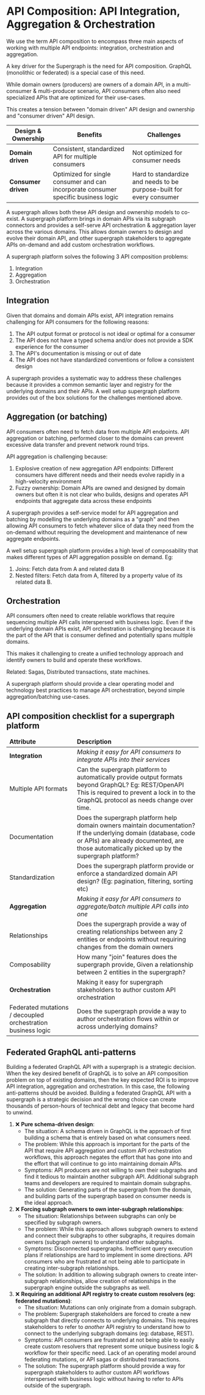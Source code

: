 # API Composition: API Integration, Aggregation & Orchestration

We use the term API composition to encompass three main aspects of working with multiple API endpoints:
integration, orchestration and aggregation.

A key driver for the Supergraph is the need for API composition. GraphQL (monolithic or federated) is a special case of this need.

While domain owners (producers) are owners of a domain API, in a multi-consumer & multi-producer scenario, API consumers often also need specialized APIs that are optimized for their use-cases.

This creates a tension between "domain driven" API design and ownership and "consumer driven" API design.

| Design & Ownership | Benefits | Challenges |
| ------------- | ------------- | ----- |
| **Domain driven** | Consistent, standardized API for multiple consumers | Not optimized for consumer needs |
| **Consumer driven** | Optimized for single consumer and can incorporate consumer specific business logic | Hard to standardize and needs to be purpose-built for every consumer |
 

A supergraph allows both these API design and ownership models to co-exist. 
A supergraph platform brings in domain APIs via its subgraph connectors and provides a self-serve API orchestration & aggregation layer across the various domains. This allows domain owners to design and evolve their domain API, and other supergraph stakeholders to aggregate APIs on-demand and add custom orchestration workflows.

A supergraph platform solves the following 3 API composition problems:
1. Integration
2. Aggregation
3. Orchestration

## Integration

Given that domains and domain APIs exist, API integration remains challenging for API consumers for the following reasons:
1. The API output format or protocol is not ideal or optimal for a consumer
2. The API does not have a typed schema and/or does not provide a SDK experience for the consumer
3. The API's documentation is missing or out of date
4. The API does not have standardized conventions or follow a consistent design

A supergraph provides a systematic way to address these challenges because it provides a common semantic layer and registry for the underlying domains and their APIs.
A well setup supergraph platform provides out of the box solutions for the challenges mentioned above.

## Aggregation (or batching)

API consumers often need to fetch data from multiple API endpoints.
API aggregation or batching, performed closer to the domains can prevent excessive data transfer and prevent network round trips.

API aggregation is challenging because:
1. Explosive creation of new aggregation API endpoints: Different consumers have different needs and their needs evolve rapidly in a high-velocity environment
2. Fuzzy ownership: Domain APIs are owned and designed by domain owners but often it is not clear who builds, designs and operates API endpoints that aggregate data across these endpoints

A supergraph provides a self-service model for API aggregation and batching by modelling the underlying domains as a "graph" and then allowing API consumers to fetch whatever
slice of data they need from the on-demand without requiring the development and maintenance of new aggregate endpoints.

A well setup supergraph platform provides a high level of composability that makes different types of API aggregation possible on demand.
Eg:
1. Joins: Fetch data from A and related data B
2. Nested filters: Fetch data from A, filtered by a property value of its related data B.

## Orchestration

API consumers often need to create reliable workflows that require sequencing multiple API calls interspersed with business logic.
Even if the underlying domain APIs exist, API orchestration is challenging because it is the part of the API that is consumer defined
and potentially spans multiple domains. 

This makes it challenging to create a unified technology approach and identify owners to build and operate these workflows.

Related: Sagas, Distributed transactions, state machines.

A supergraph platform should provide a clear operating model and technology best practices to manage API orchestration, beyond 
simple aggregation/batching use-cases.


## API composition checklist for a supergraph platform


<table>
  <thead>
    <tr>
      <td class="fixed-col-width-1"><b>Attribute</b></td>
      <td><b>Description</b></td>
    </tr>
  </thead>
    <tbody>
    <tr>
        <td><b>Integration</b></td>
        <td><i>Making it easy for API consumers to integrate APIs into their services</i></td>
    </tr>
    <tr>
        <td>Multiple API formats</td>
        <td>Can the supergraph platform to automatically provide output formats beyond GraphQL? Eg: REST/OpenAPI<br/> This is required to prevent a lock in to the GraphQL protocol as needs change over time.</td>
    </tr>
    <tr>
        <td>Documentation</td>
        <td>Does the supergraph platform help domain owners maintain documentation? If the underlying domain (database, code or APIs) are already documented, are those automatically picked up by the supergraph platform?</td>
    </tr>
    <tr>
        <td>Standardization</td>
        <td>Does the supergraph platform provide or enforce a standardized domain API design? (Eg: pagination, filtering, sorting etc) </td>
    </tr>
    <tr>
        <td><b>Aggregation</b></td>
        <td><i>Making it easy for API consumers to aggregate/batch multiple API calls into one</i></td>
    </tr>
    <tr>
        <td>Relationships</td>
        <td>Does the supergraph provide a way of creating relationships between any 2 entities or endpoints without requiring changes from the domain owners</td>
    </tr>
    <tr>
        <td>Composability</td>
        <td>How many "join" features does the supergraph provide, Given a relationship between 2 entities in the supergraph?</td>
    </tr>
    <tr>
        <td><b>Orchestration</b></td>
        <td>Making it easy for supergraph stakeholders to author custom API orchestration</td>
    </tr>
    <tr>
        <td>Federated mutations / decoupled orchestration business logic </td>
        <td>Does the supergraph provide a way to author orchestration flows within or across underlying domains? </td>
    </tr>
    </tbody>
  </table>

## Federated GraphQL anti-patterns

Building a federated GraphQL API with a supergraph is a strategic decision. 
When the key desired benefit of GraphQL is to solve an API composition problem on top of existing domains, then the key expected ROI is to improve API integration, aggregation and orchestration.
In this case, the following anti-patterns should be avoided. Building a federated GraphQL API with a supergraph is a strategic decision and the wrong choice can create thousands of person-hours of technical debt and legacy that become hard to unwind.

1. ❌ **Pure schema-driven design**: 
    - The situation: A schema driven in GraphQL is the approach of first building a schema that is entirely based on what consumers need. 
    - The problem: While this approach is important for the parts of the API that require API aggregation and custom API orchestration workflows, this approach negates the effort that has gone into and the effort that will continue to go into maintaining domain APIs. 
    - Symptoms: API producers are not willing to own their subgraphs and find it tedious to maintain another subgraph API. Additional subgraph teams and developers are required to maintain domain subgraphs.
    - The solution: Generating parts of the supergraph from the domain, and building parts of the supergraph based on consumer needs is the ideal approach. 
2. ❌ **Forcing subgraph owners to own inter-subgraph relationships**: 
    - The situation: Relationships between subgraphs can only be specified by subgraph owners.
    - The problem: While this approach allows subgraph owners to extend and connect their subgraphs to other subgraphs, it requires domain owners (subgraph owners) to understand other subgraphs.
    - Symptoms: Disconnected supergraphs. Inefficient query execution plans if relationships are hard to implement in some directions. API consumers who are frustrated at not being able to participate in creating inter-subgraph relationships. 
    - The solution: In addition to allowing subgraph owners to create inter-subgraph relationships, allow creation of relationships in the supergraph engine outside the subgraphs as well.
3. ❌ **Requiring an additional API registry to create custom resolvers (eg: federated mutations)**: 
    - The situation: Mutations can only originate from a domain subgraph.
    - The problem: Supergraph stakeholders are forced to create a new subgraph that directly connects to underlying domains. This requires stakeholders to refer to _another_ API registry to understand how to connect to the underlying subgraph domains (eg: database, REST).
    - Symptoms: API consumers are frustrated at not being able to easily create custom resolvers that represent some unique business logic & workflow for their specific need. Lack of an operating model around federating mutations, or API sagas or distributed transactions.
    - The solution: The supergraph platform should provide a way for supergraph stakeholders to author custom API workflows interspersed with business logic without having to refer to APIs outside of the supergraph.
